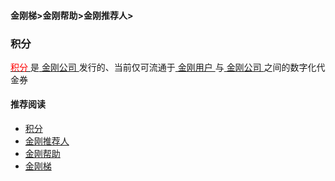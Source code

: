 #### 金刚梯>金刚帮助>金刚推荐人>
### 积分
[<font color="red"> 积分 </font>](https://a2zitpro.github.io/web/kkpoint)是[ 金刚公司 ](https://a2zitpro.github.io/web/a2zitpro)发行的、当前仅可流通于[ 金刚用户 ](https://a2zitpro.github.io/web/kkuser)与[ 金刚公司 ](https://a2zitpro.github.io/web/a2zitpro)之间的数字化代金券


#### 推荐阅读
- [积分](https://a2zitpro.github.io/web/list_kkpoints)
- [金刚推荐人](https://a2zitpro.github.io/web/list_kkreferrer)
- [金刚帮助](https://a2zitpro.github.io/web/list_helpkkvpn)
- [金刚梯](https://a2zitpro.github.io/web/dlb)
